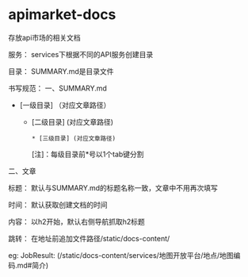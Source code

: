 # apimarket-docs
存放api市场的相关文档

服务： services下根据不同的API服务创建目录

目录： SUMMARY.md是目录文件

书写规范： 一、SUMMARY.md

* [一级目录] （对应文章路径）
  * [二级目录] (对应文章路径)
      
        * [三级目录] (对应文章路径)
    [注]：每级目录前*号以1个tab键分割

二、文章

标题： 默认与SUMMARY.md的标题名称一致，文章中不用再次填写

时间： 默认获取创建文档的时间

内容： 以h2开始，默认右侧导航抓取h2标题

跳转： 在地址前追加文件路径/static/docs-content/

   eg:  JobResult: (/static/docs-content/services/地图开放平台/地点/地图编码.md#简介)
